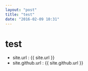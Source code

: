 ```yaml
---
layout: "post"
title: "test"
date: "2016-02-09 10:31"
---
```


# test

* site.url : {{ site.url }}
* site.github.url : {{ site.github.url }}
